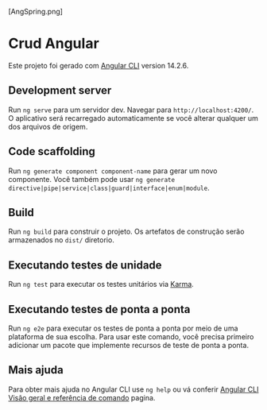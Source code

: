 [AngSpring.png]
# Crud Angular

Este projeto foi gerado com [Angular CLI](https://github.com/angular/angular-cli) version 14.2.6.

## Development server

Run `ng serve` para um servidor dev. Navegar para `http://localhost:4200/`. O aplicativo será recarregado automaticamente se você alterar qualquer um dos arquivos de origem.

## Code scaffolding

Run `ng generate component component-name` para gerar um novo componente. Você também pode usar `ng generate directive|pipe|service|class|guard|interface|enum|module`.

## Build

Run `ng build` para construir o projeto. Os artefatos de construção serão armazenados no `dist/` diretorio.

## Executando testes de unidade

Run `ng test` para executar os testes unitários via [Karma](https://karma-runner.github.io).

## Executando testes de ponta a ponta

Run `ng e2e` para executar os testes de ponta a ponta por meio de uma plataforma de sua escolha. Para usar este comando, você precisa primeiro adicionar um pacote que implemente recursos de teste de ponta a ponta.

## Mais ajuda

Para obter mais ajuda no Angular CLI use `ng help` ou vá conferir [Angular CLI Visão geral e referência de comando](https://angular.io/cli) pagina.
